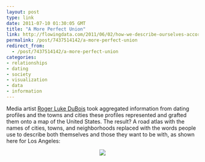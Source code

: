 ```yaml
---
layout: post
type: link
date: 2011-07-10 01:30:05 GMT
title: "A More Perfect Union"
link: http://flowingdata.com/2011/06/02/how-we-describe-ourselves-according-to-online-dating-profiles/
permalink: /post/7437514142/a-more-perfect-union
redirect_from: 
  - /post/7437514142/a-more-perfect-union
categories:
- relationships
- dating
- society
- visualization
- data
- information
---
```

Media artist <a href="http://perfect.lukedubois.com/">Roger Luke DuBois</a> took aggregated information from dating profiles and the towns and cities these profiles represented and grafted them onto a map of the United States. The result? A road atlas with the names of cities, towns, and neighborhoods replaced with the words people use to describe both themselves and those they want to be with, as shown here for Los Angeles:
<div style="text-align:center;margin-bottom:24px"><img src="http://flowingdata.com/wp-content/uploads/2011/05/Los-Angeles-online-dating-575x376.png"></div>